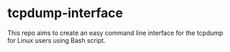 # tcpdump-interface
This repo aims to create an easy command line interface for the tcpdump for Linux users using Bash script.
